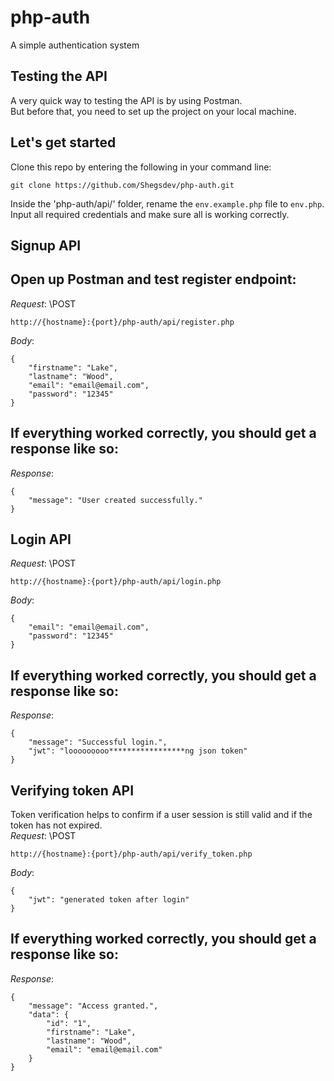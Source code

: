 # php-auth
A simple authentication system

## Testing the API
A very quick way to testing the API is by using Postman. <br>
But before that, you need to set up the project on your local machine.

## Let's get started
Clone this repo by entering the following in your command line:
```
git clone https://github.com/Shegsdev/php-auth.git
```
Inside the 'php-auth/api/' folder, rename the `env.example.php` file to `env.php`.
Input all required credentials and make sure all is working correctly.

## Signup API
Open up Postman and test register endpoint:
---
*Request*: \POST
```
http://{hostname}:{port}/php-auth/api/register.php
```
*Body*:
```
{
    "firstname": "Lake",
    "lastname": "Wood",
    "email": "email@email.com",
    "password": "12345"
}
```

If everything worked correctly, you should get a response like so:
---
*Response*:
```
{
    "message": "User created successfully."
}
```

## Login API

*Request*: \POST
```
http://{hostname}:{port}/php-auth/api/login.php
```
*Body*:
```
{
    "email": "email@email.com",
    "password": "12345"
}
```
If everything worked correctly, you should get a response like so:
---
*Response*:
```
{
    "message": "Successful login.",
    "jwt": "looooooooo*****************ng json token"
}
```

## Verifying token API
Token verification helps to confirm if a user session is still valid and if the token has not expired. <br>
*Request*: \POST
```
http://{hostname}:{port}/php-auth/api/verify_token.php
```
*Body*:
```
{
    "jwt": "generated token after login"
}
```
If everything worked correctly, you should get a response like so:
---
*Response*:
```
{
    "message": "Access granted.",
    "data": {
        "id": "1",
        "firstname": "Lake",
        "lastname": "Wood",
        "email": "email@email.com"
    }
}
```